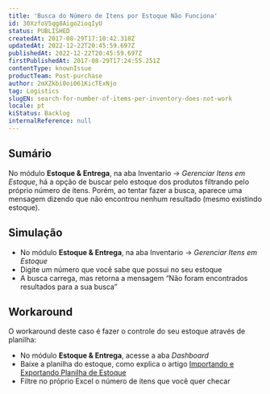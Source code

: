 ```yaml
---
title: 'Busca do Número de Itens por Estoque Não Funciona'
id: 30XzfoV5qg8Aigo2ioqIyU
status: PUBLISHED
createdAt: 2017-08-29T17:10:42.318Z
updatedAt: 2022-12-22T20:45:59.697Z
publishedAt: 2022-12-22T20:45:59.697Z
firstPublishedAt: 2017-08-29T17:24:55.251Z
contentType: knownIssue
productTeam: Post-purchase
author: 2mXZkbi0oi061KicTExNjo
tag: Logistics
slugEN: search-for-number-of-items-per-inventory-does-not-work
locale: pt
kiStatus: Backlog
internalReference: null
---
```


## Sumário

No módulo __Estoque & Entrega__, na aba Inventario -> *Gerenciar Itens em Estoque*, há a opção de buscar pelo estoque dos produtos filtrando pelo próprio número de itens. Porém, ao tentar fazer a busca, aparece uma mensagem dizendo que não encontrou nenhum resultado (mesmo existindo estoque).


## Simulação

- No módulo __Estoque & Entrega__, na aba Inventario -> *Gerenciar Itens em Estoque*
- Digite um número que você sabe que possui no seu estoque
- A busca carrega, mas retorna a mensagem “Não foram encontrados resultados para a sua busca”

## Workaround

O workaround deste caso é fazer o controle do seu estoque através de planilha:
- No módulo __Estoque & Entrega__, acesse a aba *Dashboard*
- Baixe a planilha do estoque, como explica o artigo [Importando e Exportando Planilha de Estoque](https://help.vtex.com/pt/tutorial/importando-e-exportando-planilha-de-estoque)
- Filtre no próprio Excel o número de itens que você quer checar


